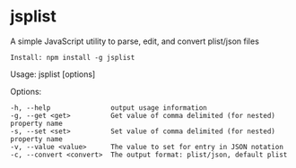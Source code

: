# jsplist
A simple JavaScript utility to parse, edit, and convert plist/json files

	Install: npm install -g jsplist

  Usage: jsplist [options] <file>

  Options:

    -h, --help               output usage information
    -g, --get <get>          Get value of comma delimited (for nested) property name
    -s, --set <set>          Set value of comma delimited (for nested) property name
    -v, --value <value>      The value to set for entry in JSON notation
    -c, --convert <convert>  The output format: plist/json, default plist

